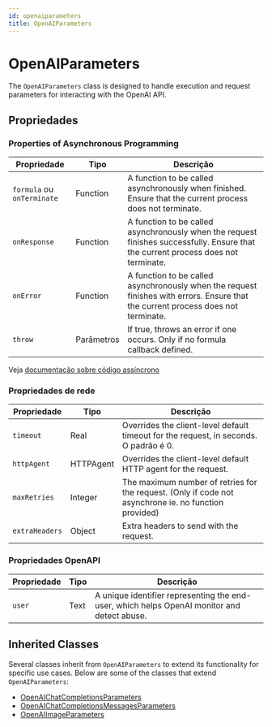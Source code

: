 ```yaml
---
id: openaiparameters
title: OpenAIParameters
---
```


# OpenAIParameters

The `OpenAIParameters` class is designed to handle execution and request parameters for interacting with the OpenAI API.

## Propriedades

### Properties of Asynchronous Programming

| Propriedade                | Tipo       | Descrição                                                                                                                                                          |
| -------------------------- | ---------- | ------------------------------------------------------------------------------------------------------------------------------------------------------------------ |
| `formula` ou `onTerminate` | Function   | A function to be called asynchronously when finished. Ensure that the current process does not terminate.                          |
| `onResponse`               | Function   | A function to be called asynchronously when the request finishes successfully. Ensure that the current process does not terminate. |
| `onError`                  | Function   | A function to be called asynchronously when the request finishes with errors. Ensure that the current process does not terminate.  |
| `throw`                    | Parâmetros | If true, throws an error if one occurs. Only if no formula callback defined.                                                       |

Veja [documentação sobre código assíncrono](../asynchronous-call.md)

### Propriedades de rede

| Propriedade    | Tipo      | Descrição                                                                                                                                                |
| -------------- | --------- | -------------------------------------------------------------------------------------------------------------------------------------------------------- |
| `timeout`      | Real      | Overrides the client-level default timeout for the request, in seconds. O padrão é 0.                                    |
| `httpAgent`    | HTTPAgent | Overrides the client-level default HTTP agent for the request.                                                                           |
| `maxRetries`   | Integer   | The maximum number of retries for the request. (Only if code not asynchrone ie. no function provided) |
| `extraHeaders` | Object    | Extra headers to send with the request.                                                                                                  |

### Propriedades OpenAPI

| Propriedade | Tipo | Descrição                                                                                                   |
| ----------- | ---- | ----------------------------------------------------------------------------------------------------------- |
| `user`      | Text | A unique identifier representing the end-user, which helps OpenAI monitor and detect abuse. |

## Inherited Classes

Several classes inherit from `OpenAIParameters` to extend its functionality for specific use cases. Below are some of the classes that extend `OpenAIParameters`:

- [OpenAIChatCompletionsParameters](OpenAIChatCompletionsParameters.md)
- [OpenAIChatCompletionsMessagesParameters](OpenAIChatCompletionsMessagesParameters.md)
- [OpenAIImageParameters](OpenAIImageParameters.md)
